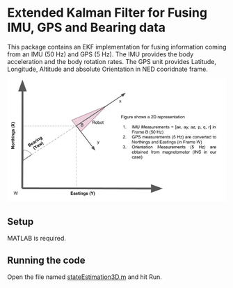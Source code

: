 # Extended Kalman Filter for Fusing IMU, GPS and Bearing data
This package contains an EKF implementation for fusing information coming from an IMU (50 Hz) and GPS (5 Hz). The IMU provides the body acceleration and the body rotation rates. The GPS unit provides Latitude, Longitude, Altitude and absolute Orientation in NED cooridnate frame.

![alt text](figures/schematic.jpg "Schematic")


## Setup
MATLAB is required. 

## Running the code

Open the file named [stateEstimation3D.m](https://github.com/amirx96/golfcart-gps-odom-ekf/blob/master/matlab-analysis/stateEstimation3D.m) and hit Run. 
